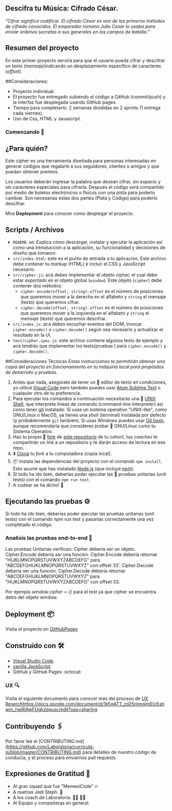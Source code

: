 ## Descifra tu Música: Cifrado César.

_"Cifrar significa codificar. El cifrado César es uno de los primeros métodos de cifrado conocidos. El emperador romano Julio César lo usaba para enviar órdenes secretas a sus generales en los campos de batalla."_

## Resumen del proyecto

En este primer proyecto servirá para que el usuario pueda cifrar y descifrar un texto (_mensaje_)indicando un desplazamiento específico de caracteres (_offset_).

##Consideraciones: 
- Proyecto individual.
- El proyecto fue entregado subiendo el código a GitHub (commit/push) y la interfaz fue desplegada usando GitHub pages. 
- Tiempo para completarlo: 2 semanas divididas en 2 sprints (1 entrega cada viernes).
- Uso de Css, HTML y Javascript.


### Comenzando 🚀

## ¿Para quién? 
Este cipher es una herramienta diseñada para personas interesadas en generar códigos que regalarle a sus seguidores, clientes o amigos y que puedan obtener premios.

Los usuarios deberán ingresar la palabra que desean cifrar, sin espacio y sin carácteres especiales para cifrarla.
Después el código será compartido por medio de boletos electrónicos o físicos con una pista para poderlo cambiar. 
Son necesarias estas dos partes (Pista y Código) para poderlo descifrar. 

Mira **Deployment** para conocer como desplegar el proyecto.

## Scripts / Archivos

* `README.md`: Explica cómo descargar, instalar y ejecutar la aplicación
  así como una introducción a la aplicación, su funcionalidad y decisiones de
  diseño que tomaron.
* `src/index.html`: este es el punto de entrada a tu aplicación. Este archivo
  debe contener tu _markup_ (HTML) e incluir el CSS y JavaScript necesario.
* `src/cipher.js`: acá debes implementar el objeto cipher, el cual debe estar
  _exportado_ en el objeto global (`window`). Este objeto (`cipher`) debe
  contener dos métodos:
  - `cipher.encode(offset, string)`: `offset` es el número de posiciones que
    queremos mover a la derecha en el alfabeto y `string` el mensaje (texto)
    que queremos cifrar.
  - `cipher.decode(offset, string)`: `offset` es el número de posiciones que
    queremos mover a la izquierda en el alfabeto y `string` el mensaje
    (texto) que queremos descifrar.
* `src/index.js`: acá debes escuchar eventos del DOM, invocar `cipher.encode()`
  o `cipher.decode()` según sea necesario y actualizar el resultado en la UI.
* `test/cipher.spec.js`: este archivo contiene algunos tests de ejemplo y acá
  tendrás que implementar los tests(pruebas ) para `cipher.encode()` y `cipher.decode()`.

##Consideraciones Técnicas 
_Estas instrucciones te permitirán obtener una copia del proyecto en funcionamiento en tu máquina local para propósitos de desarrollo y pruebas._

1. Antes que nada, asegúrate de tener un :pencil: editor de texto en
   condiciones, yo utilicé [Visual Code](https://code.visualstudio.com/) pero también puedes usar [Atom](https://atom.io/),[Sublime Text](https://www.sublimetext.com) o cualquier otro de tu preferencia.
2. Para ejecutar los comandos a continuación necesitarás una :shell:
   [UNIX Shell](https://github.com/Laboratoria/curricula-js/tree/v2.x/topics/shell),
   que interpreta líneas de comando (command-line
   interpreter) así como tener [git](https://github.com/Laboratoria/curricula-js/tree/v2.x/topics/scm/01-git)
   instalado. Si usas un sistema operativo "UNIX-like", como GNU/Linux o MacOS,
   ya tienes una _shell_ (terminal) instalada por defecto (y probablemente `git`
   también). Si usas Windows puedes usar [Git bash](https://git-scm.com/download/win),
   aunque recomendaría que consideres probar :penguin: GNU/Linux como tu Sistema Operativo.
3. Haz tu propio :fork_and_knife: [fork](https://help.github.com/articles/fork-a-repo/)
   de [ este repositorio](https://github.com/Laboratoria/cdmx-2019-01-bc-core-am-cipher) de tu cohort, tus _coaches_ te compartirán un _link_ a un repositorio y te 
   darán acceso de lectura en ese repo.
4. :arrow_down: [Clona](https://help.github.com/articles/cloning-a-repository/)
   tu _fork_ a tu computadora (copia local).
5. 📦 Instala las dependencias del proyecto con el comando `npm
   install`. Esto asume que has instalado [Node.js](https://nodejs.org/) (que
   incluye [npm](https://docs.npmjs.com/)).
6. Si todo ha ido bien, deberías poder ejecutar las :traffic_light:
   pruebas unitarias (unit tests) con el comando `npm run test`.
7. A codear se ha dicho! :rocket:


## Ejecutando las pruebas ⚙️

Si todo ha ido bien, deberías poder ejecutar las pruebas unitarias (unit tests) con el comando npm run test y pasarlas correctamente una vez completado el código.

### Analisis las pruebas end-to-end 🔩

Las pruebas Unitarias verifican: 
Cipher debería ser un objeto.
Cipher.Encode debería ser una función.
Cipher.Encode debería retornar "HIJKLMNOPQRSTUVWXYZABCDEFG" para "ABCDEFGHIJKLMNOPQRSTUVWXYZ" con offset 33'.
Cipher.Decode debería ser una función. 
Cipher.Decode debería retornar "ABCDEFGHIJKLMNOPQRSTUVWXYZ" para "HIJKLMNOPQRSTUVWXYZABCDEFG" con offset 33.

Por ejemplo _window.cipher = {}_ para el test ya que cipher se encuentra detro del objeto window. 

## Deployment 📦

Visita el proyecto en [GitHubPages](https://achezeta.github.io/cdmx-2019-01-bc-core-am-cipher/src/index.html)

## Construido con 🛠️

* [Visual Studio Code](https://code.visualstudio.com/).
* [vanilla JavaScript](https://medium.com/laboratoria-how-to/vanillajs-vs-jquery-31e623bbd46e).
* GitHub y GitHub Pages :octocat:

### UX 🔍

Visita el siguiente documento para conocer más del proceso de  [UX Reserch](https://achezeta.github.io/cdmx-2019-01-bc-core-am-cipher/src/index.html)https://docs.google.com/document/d/1kfiqATT_zd25mmglmEIcEatjwm_hwRIAwFUgkzqqusc/edit?usp=sharing



## Contribuyendo 🖇️

Por favor lee el [CONTRIBUTING.md]  (https://github.com/Laboratoria/curricula-js/blob/master/CONTRIBUTING.md) para detalles de nuestro código de conducta, y el proceso para enviarnos pull requests.

## Expresiones de Gratitud 🎁

* Al gran squad que fue "MemexiCode" 🔥
* A nuetras Jedi Steph. 🌟
* A los coach de Laboratoria. 👩‍💻 👨‍💻
* Al Equipo y compañeras en general. 
